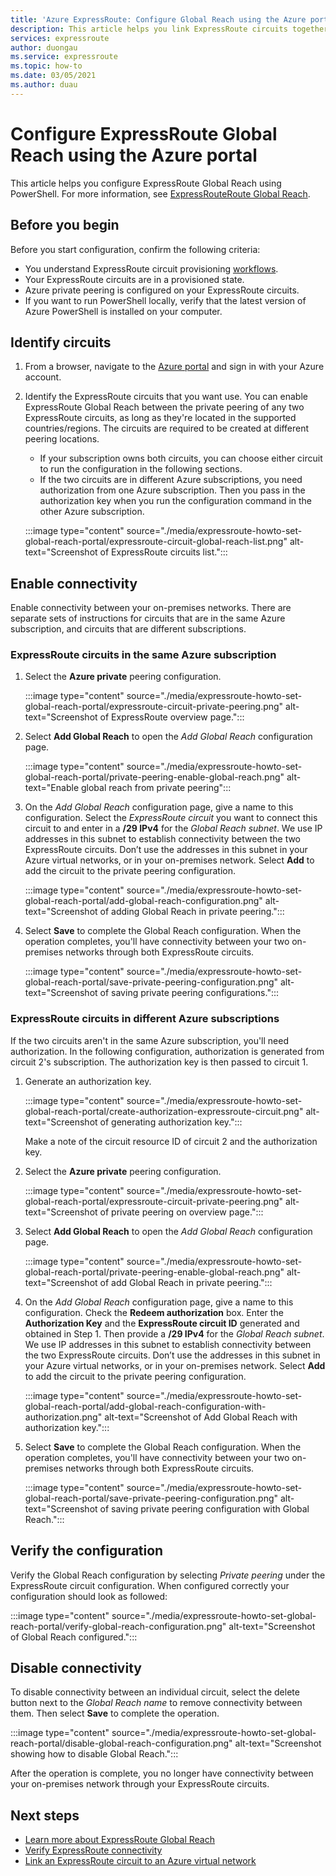 ```yaml
---
title: 'Azure ExpressRoute: Configure Global Reach using the Azure portal'
description: This article helps you link ExpressRoute circuits together to make a private network between your on-premises networks and enable Global Reach using the Azure portal.
services: expressroute
author: duongau
ms.service: expressroute
ms.topic: how-to
ms.date: 03/05/2021
ms.author: duau
---
```


# Configure ExpressRoute Global Reach using the Azure portal

This article helps you configure ExpressRoute Global Reach using PowerShell. For more information, see [ExpressRouteRoute Global Reach](expressroute-global-reach.md).

 ## Before you begin

Before you start configuration, confirm the following criteria:

* You understand ExpressRoute circuit provisioning [workflows](expressroute-workflows.md).
* Your ExpressRoute circuits are in a provisioned state.
* Azure private peering is configured on your ExpressRoute circuits.
* If you want to run PowerShell locally, verify that the latest version of Azure PowerShell is installed on your computer.

## Identify circuits

1. From a browser, navigate to the [Azure portal](https://portal.azure.com) and sign in with your Azure account.

2. Identify the ExpressRoute circuits that you want use. You can enable ExpressRoute Global Reach between the private peering of any two ExpressRoute circuits, as long as they're located in the supported countries/regions. The circuits are required to be created at different peering locations. 

   * If your subscription owns both circuits, you can choose either circuit to run the configuration in the following sections.
   * If the two circuits are in different Azure subscriptions, you need authorization from one Azure subscription. Then you pass in the authorization key when you run the configuration command in the other Azure subscription.

    :::image type="content" source="./media/expressroute-howto-set-global-reach-portal/expressroute-circuit-global-reach-list.png" alt-text="Screenshot of ExpressRoute circuits list.":::

## Enable connectivity

Enable connectivity between your on-premises networks. There are separate sets of instructions for circuits that are in the same Azure subscription, and circuits that are different subscriptions.

### ExpressRoute circuits in the same Azure subscription

1. Select the **Azure private** peering configuration. 

    :::image type="content" source="./media/expressroute-howto-set-global-reach-portal/expressroute-circuit-private-peering.png" alt-text="Screenshot of ExpressRoute overview page.":::

1. Select **Add Global Reach** to open the *Add Global Reach* configuration page.

    :::image type="content" source="./media/expressroute-howto-set-global-reach-portal/private-peering-enable-global-reach.png" alt-text="Enable global reach from private peering":::

1. On the *Add Global Reach* configuration page, give a name to this configuration. Select the *ExpressRoute circuit* you want to connect this circuit to and enter in a **/29 IPv4** for the *Global Reach subnet*. We use IP addresses in this subnet to establish connectivity between the two ExpressRoute circuits. Don’t use the addresses in this subnet in your Azure virtual networks, or in your on-premises network. Select **Add** to add the circuit to the private peering configuration.

    :::image type="content" source="./media/expressroute-howto-set-global-reach-portal/add-global-reach-configuration.png" alt-text="Screenshot of adding Global Reach in private peering.":::

1. Select **Save** to complete the Global Reach configuration. When the operation completes, you'll have connectivity between your two on-premises networks through both ExpressRoute circuits.

    :::image type="content" source="./media/expressroute-howto-set-global-reach-portal/save-private-peering-configuration.png" alt-text="Screenshot of saving private peering configurations.":::

### ExpressRoute circuits in different Azure subscriptions

If the two circuits aren't in the same Azure subscription, you'll need authorization. In the following configuration, authorization is generated from circuit 2's subscription. The authorization key is then passed to circuit 1.

1. Generate an authorization key.

   :::image type="content" source="./media/expressroute-howto-set-global-reach-portal/create-authorization-expressroute-circuit.png" alt-text="Screenshot of generating authorization key."::: 

   Make a note of the circuit resource ID of circuit 2 and the authorization key.

1. Select the **Azure private** peering configuration. 

    :::image type="content" source="./media/expressroute-howto-set-global-reach-portal/expressroute-circuit-private-peering.png" alt-text="Screenshot of private peering on overview page.":::

1. Select **Add Global Reach** to open the *Add Global Reach* configuration page.

    :::image type="content" source="./media/expressroute-howto-set-global-reach-portal/private-peering-enable-global-reach.png" alt-text="Screenshot of add Global Reach in private peering.":::

1. On the *Add Global Reach* configuration page, give a name to this configuration. Check the **Redeem authorization** box. Enter the **Authorization Key** and the **ExpressRoute circuit ID** generated and obtained in Step 1. Then provide a **/29 IPv4** for the *Global Reach subnet*. We use IP addresses in this subnet to establish connectivity between the two ExpressRoute circuits. Don’t use the addresses in this subnet in your Azure virtual networks, or in your on-premises network. Select **Add** to add the circuit to the private peering configuration.

    :::image type="content" source="./media/expressroute-howto-set-global-reach-portal/add-global-reach-configuration-with-authorization.png" alt-text="Screenshot of Add Global Reach with authorization key.":::

1. Select **Save** to complete the Global Reach configuration. When the operation completes, you'll have connectivity between your two on-premises networks through both ExpressRoute circuits.

    :::image type="content" source="./media/expressroute-howto-set-global-reach-portal/save-private-peering-configuration.png" alt-text="Screenshot of saving private peering configuration with Global Reach.":::

## Verify the configuration

Verify the Global Reach configuration by selecting *Private peering* under the ExpressRoute circuit configuration. When configured correctly your configuration should look as followed:

:::image type="content" source="./media/expressroute-howto-set-global-reach-portal/verify-global-reach-configuration.png" alt-text="Screenshot of Global Reach configured.":::

## Disable connectivity

To disable connectivity between an individual circuit, select the delete button next to the *Global Reach name* to remove connectivity between them. Then select **Save** to complete the operation.

:::image type="content" source="./media/expressroute-howto-set-global-reach-portal/disable-global-reach-configuration.png" alt-text="Screenshot showing how to disable Global Reach.":::

After the operation is complete, you no longer have connectivity between your on-premises network through your ExpressRoute circuits.

## Next steps
- [Learn more about ExpressRoute Global Reach](expressroute-global-reach.md)
- [Verify ExpressRoute connectivity](expressroute-troubleshooting-expressroute-overview.md)
- [Link an ExpressRoute circuit to an Azure virtual network](expressroute-howto-linkvnet-arm.md)

